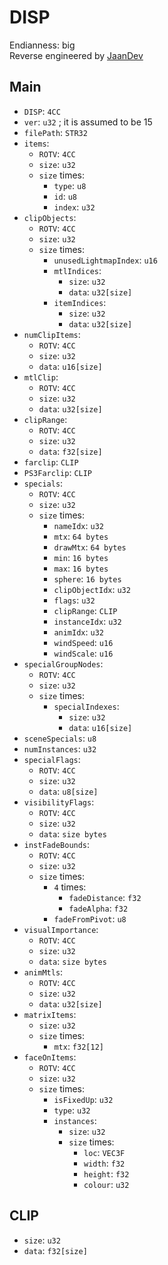 # DISP
Endianness: big  
Reverse engineered by [JaanDev](https://github.com/JaanDev)

## Main
* `DISP`: `4CC`
* `ver`: `u32` ; it is assumed to be 15
* `filePath`: `STR32`
* `items`:
    * `ROTV`: `4CC`
    * `size`: `u32`
    * `size` times:
        * `type`: `u8`
        * `id`: `u8`
        * `index`: `u32`
* `clipObjects`:
    * `ROTV`: `4CC`
    * `size`: `u32`
    * `size` times:
        * `unusedLightmapIndex`: `u16`
        * `mtlIndices`:
            * `size`: `u32`
            * `data`: `u32[size]`
        * `itemIndices`:
            * `size`: `u32`
            * `data`: `u32[size]`
* `numClipItems`:
    * `ROTV`: `4CC`
    * `size`: `u32`
    * `data`: `u16[size]`
* `mtlClip`:
    * `ROTV`: `4CC`
    * `size`: `u32`
    * `data`: `u32[size]`
* `clipRange`:
    * `ROTV`: `4CC`
    * `size`: `u32`
    * `data`: `f32[size]`
* `farclip`: `CLIP`
* `PS3Farclip`: `CLIP`
* `specials`:
    * `ROTV`: `4CC`
    * `size`: `u32`
    * `size` times:
        * `nameIdx`: `u32`
        * `mtx`: `64 bytes`
        * `drawMtx`: `64 bytes`
        * `min`: `16 bytes`
        * `max`: `16 bytes`
        * `sphere`: `16 bytes`
        * `clipObjectIdx`: `u32`
        * `flags`: `u32`
        * `clipRange`: `CLIP`
        * `instanceIdx`: `u32`
        * `animIdx`: `u32`
        * `windSpeed`: `u16`
        * `windScale`: `u16`
* `specialGroupNodes`:
    * `ROTV`: `4CC`
    * `size`: `u32`
    * `size` times:
        * `specialIndexes`:
            * `size`: `u32`
            * `data`: `u16[size]`
* `sceneSpecials`: `u8`
* `numInstances`: `u32`
* `specialFlags`:
    * `ROTV`: `4CC`
    * `size`: `u32`
    * `data`: `u8[size]`
* `visibilityFlags`:
    * `ROTV`: `4CC`
    * `size`: `u32`
    * `data`: `size bytes`
* `instFadeBounds`:
    * `ROTV`: `4CC`
    * `size`: `u32`
    * `size` times:
        * `4` times:
            * `fadeDistance`: `f32`
            * `fadeAlpha`: `f32`
        * `fadeFromPivot`: `u8`
* `visualImportance`:
    * `ROTV`: `4CC`
    * `size`: `u32`
    * `data`: `size bytes`
* `animMtls`:
    * `ROTV`: `4CC`
    * `size`: `u32`
    * `data`: `u32[size]`
* `matrixItems`:
    * `size`: `u32`
    * `size` times:
        * `mtx`: `f32[12]`
* `faceOnItems`:
    * `ROTV`: `4CC`
    * `size`: `u32`
    * `size` times:
        * `isFixedUp`: `u32`
        * `type`: `u32`
        * `instances`:
            * `size`: `u32`
            * `size` times:
                * `loc`: `VEC3F`
                * `width`: `f32`
                * `height`: `f32`
                * `colour`: `u32`

## CLIP
* `size`: `u32`
* `data`: `f32[size]`